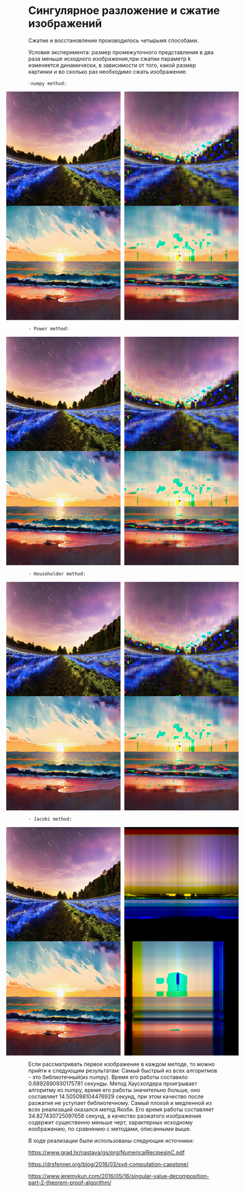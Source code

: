# Сингулярное разложение и сжатие изображений

Сжатие и восстановление производилось четырьмя способами.


Условия эксперимента: размер промежуточного представления в два раза меньше исходного изображения,при сжатии параметр k 
изменяется динамически, в зависимости от того, какой размер картинки и во сколько раз необходимо сжать изображение.
    

    -numpy method:

<div style="display: flex; justify-content: center;">
    <img src="./pictures/original/sample_640x426.bmp" alt="Image 1"  width="300" height="300" style="margin-right: 10px;">
    <img src="./pictures/decompressed/360-426-np_decompressed.bmp" alt="Image 1" width="300" height="300" style="margin-right: 10px;">
</div>

<div style="display: flex; justify-content: center;">
    <img src="./pictures/original/360-360-sample.bmp" alt="Image 1"  width="300" height="300" style="margin-right: 10px;">
    <img src="./pictures/decompressed/360-360-sample-np_decompressed.bmp" alt="Image 1" width="300" height="300" style="margin-right: 10px;">
</div>

    - Power method: 

<div style="display: flex; justify-content: center;">
    <img src="./pictures/original/sample_640x426.bmp" alt="Image 1"  width="300" height="300" style="margin-right: 10px;">
    <img src="./pictures/decompressed/360-426-power_decompressed.bmp" alt="Image 1" width="300" height="300" style="margin-right: 10px;">
</div>

<div style="display: flex; justify-content: center;">
    <img src="./pictures/original/360-360-sample.bmp" alt="Image 1"  width="300" height="300" style="margin-right: 10px;">
    <img src="./pictures/decompressed/360-360-power_decompressed.bmp" alt="Image 1" width="300" height="300" style="margin-right: 10px;">
</div>

    - Householder method: 
<div style="display: flex; justify-content: center;">
    <img src="./pictures/original/sample_640x426.bmp" alt="Image 1"  width="300" height="300" style="margin-right: 10px;">
    <img src="./pictures/decompressed/sample_640x426-householder_decompressed.bmp" alt="Image 1" width="300" height="300" style="margin-right: 10px;">
</div>
<div style="display: flex; justify-content: center;">
    <img src="./pictures/original/360-360-sample.bmp" alt="Image 1"  width="300" height="300" style="margin-right: 10px;">
    <img src="./pictures/decompressed/360-360-householder_decompressed.bmp" alt="Image 1" width="300" height="300" style="margin-right: 10px;">
</div>

    - Jacobi method:
<div style="display: flex; justify-content: center;">
    <img src="./pictures/original/sample_640x426.bmp" alt="Image 1"  width="300" height="300" style="margin-right: 10px;">
    <img src="./pictures/decompressed/sample_640x426-jacobi_decompressed.bmp" alt="Image 1" width="300" height="300" style="margin-right: 10px;">
</div>
<div style="display: flex; justify-content: center;">
    <img src="./pictures/original/360-360-sample.bmp" alt="Image 1"  width="300" height="300" style="margin-right: 10px;">
    <img src="./pictures/decompressed/360-360-jacobi_decompressed.bmp" alt="Image 1" width="300" height="300" style="margin-right: 10px;">
</div>

Если рассматривать первое изображение в каждом методе, то можно прийти к следующим результатам:
    Самый быстрый из всех алгоритмов - это библиотечный(из numpy). Время его работы составило 0.6892890930175781 секунды.
    Метод Хаусхолдера проигрывает алгоритму из numpy, время его работы значительно больше, оно составляет 14.505098104476929
    секунд, при этом качество после разжатия не уступает библиотечному.
    Самый плохой и медленной из всех реализаций оказался метод Якоби. Его время работы составляет 34.827430725097656
    секунд, а качество разжатого изображения содержит существенно меньше черт, характерных исходному изображению, по 
    сравнению с методами, описанными выше.


В ходе реализации были использованы следующие источники:

https://www.grad.hr/nastava/gs/prg/NumericalRecipesinC.pdf


https://drsfenner.org/blog/2016/03/svd-computation-capstone/


https://www.jeremykun.com/2016/05/16/singular-value-decomposition-part-2-theorem-proof-algorithm/